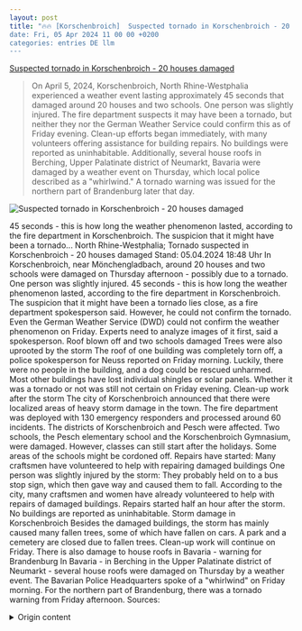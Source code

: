 ```yaml
---
layout: post
title: "🔥🔥 [Korschenbroich]  Suspected tornado in Korschenbroich - 20 houses damaged
date: Fri, 05 Apr 2024 11 00 00 +0200
categories: entries DE llm
---
```

[ Suspected tornado in Korschenbroich - 20 houses damaged](https://www.tagesschau.de/inland/regional/nordrheinwestfalen/wdr-tornado-verdacht-in-korschenbroich-20-haeuser-beschaedigt-100.html)

> On April 5, 2024, Korschenbroich, North Rhine-Westphalia experienced a weather event lasting approximately 45 seconds that damaged around 20 houses and two schools. One person was slightly injured. The fire department suspects it may have been a tornado, but neither they nor the German Weather Service could confirm this as of Friday evening. Clean-up efforts began immediately, with many volunteers offering assistance for building repairs. No buildings were reported as uninhabitable. Additionally, several house roofs in Berching, Upper Palatinate district of Neumarkt, Bavaria were damaged by a weather event on Thursday, which local police described as a "whirlwind." A tornado warning was issued for the northern part of Brandenburg later that day.

![ Suspected tornado in Korschenbroich - 20 houses damaged](https://images.tagesschau.de/image/c1646936-f82d-4f46-afcf-93197a66bf5f/AAABjq-7dSM/AAABjcWen7M/16x9-1280/wdr-nur-45-sekunden-100.jpg)

 45 seconds - this is how long the weather phenomenon lasted, according to the fire department in Korschenbroich. The suspicion that it might have been a tornado...
North Rhine-Westphalia; Tornado suspected in Korschenbroich - 20 houses damaged
Stand: 05.04.2024 18:48 Uhr
In Korschenbroich, near Mönchengladbach, around 20 houses and two schools were damaged on Thursday afternoon - possibly due to a tornado. One person was slightly injured.
45 seconds - this is how long the weather phenomenon lasted, according to the fire department in Korschenbroich. The suspicion that it might have been a tornado lies close, as a fire department spokesperson said. However, he could not confirm the tornado. Even the German Weather Service (DWD) could not confirm the weather phenomenon on Friday. Experts need to analyze images of it first, said a spokesperson.
Roof blown off and two schools damaged
Trees were also uprooted by the storm
The roof of one building was completely torn off, a police spokesperson for Neuss reported on Friday morning. Luckily, there were no people in the building, and a dog could be rescued unharmed. Most other buildings have lost individual shingles or solar panels. Whether it was a tornado or not was still not certain on Friday evening.
Clean-up work after the storm
The city of Korschenbroich announced that there were localized areas of heavy storm damage in the town. The fire department was deployed with 130 emergency responders and processed around 60 incidents. The districts of Korschenbroich and Pesch were affected. Two schools, the Pesch elementary school and the Korschenbroich Gymnasium, were damaged. However, classes can still start after the holidays. Some areas of the schools might be cordoned off.
Repairs have started: Many craftsmen have volunteered to help with repairing damaged buildings
One person was slightly injured by the storm: They probably held on to a bus stop sign, which then gave way and caused them to fall.
According to the city, many craftsmen and women have already volunteered to help with repairs of damaged buildings. Repairs started half an hour after the storm. No buildings are reported as uninhabitable.
Storm damage in Korschenbroich
Besides the damaged buildings, the storm has mainly caused many fallen trees, some of which have fallen on cars. A park and a cemetery are closed due to fallen trees. Clean-up work will continue on Friday.
There is also damage to house roofs in Bavaria - warning for Brandenburg
In Bavaria - in Berching in the Upper Palatinate district of Neumarkt - several house roofs were damaged on Thursday by a weather event. The Bavarian Police Headquarters spoke of a "whirlwind" on Friday morning. For the northern part of Brandenburg, there was a tornado warning from Friday afternoon.
Sources:

<details>
  <summary>Origin content</summary>
  ---
layout: post
title: "🔥🔥 [Korschenbroich] Tornado-Verdacht in Korschenbroich - 20 Häuser beschädigt"
date: Fri, 05 Apr 2024 11:00:00 +0200
categories: entries DE
---
[Tornado-Verdacht in Korschenbroich - 20 Häuser beschädigt](https://www.tagesschau.de/inland/regional/nordrheinwestfalen/wdr-tornado-verdacht-in-korschenbroich-20-haeuser-beschaedigt-100.html)

![Tornado-Verdacht in Korschenbroich - 20 Häuser beschädigt](https://images.tagesschau.de/image/c1646936-f82d-4f46-afcf-93197a66bf5f/AAABjq-7dSM/AAABjcWen7M/16x9-1280/wdr-nur-45-sekunden-100.jpg)

45 Sekunden - so lange soll das Wetterphänomen laut Feuerwehr Korschenbroich gedauert haben. Der Verdacht, dass es sich dabei um einen Tornado gehandelt habe, ...

Nordrhein-Westfalen Tornado-Verdacht in Korschenbroich - 20 Häuser beschädigt Stand: 05.04.2024 18:48 Uhr

In Korschenbroich bei Mönchengladbach sind am Donnerstagnachmittag ungefähr 20 Häuser und auch zwei Schulen beschädigt worden - möglicherweise durch einen Tornado. Eine Person wurde leicht verletzt.

45 Sekunden - so lange soll das Wetterphänomen laut Feuerwehr Korschenbroich gedauert haben. Der Verdacht, dass es sich dabei um einen Tornado gehandelt habe, liege nahe, so ein Feuerwehr-Sprecher. Er war selbst Augenzeuge. Bestätigen könne er den Tornado aber nicht. Auch der Deutsche Wetterdienst (DWD) konnte das Wetterphänomen am Freitag nicht bestätigen. Expertinnen und Experten müssten erst Bilder davon analysieren, sagte ein Sprecher.

Hausdach abgedeckt und zwei Schulen beschädigt

Auch Bäume wurden vom Unwetter entwurzelt

Ein Hausdach sei durch das Ereignis vollständig abgedeckt worden, sagte ein Sprecher der Neusser Polizei am Freitagmorgen. Laut Stadt befanden sich glücklicherweise keine Personen in dem Gebäude, ein Hund konnte unverletzt befreit werden. An den meisten anderen Gebäuden haben sich einzelne Dachteile wie Dachpfannen oder Solarpanele abgelöst. Ob es ein Tornado war oder nicht, stand auch am Freitagabend noch nicht fest.

Aufräumarbeiten nach dem Unwetter

Die Stadt Korschenbroich teilte mit, dass es punktuelle Unwetterschwerpunkte im Stadtgebiet gab. Die Feuerwehr war mit 130 Einsatzkräften im Einsatz und hat rund 60 Einsatzstellen abgearbeitet. Betroffen waren die Ortsteile Korschenbroich und Pesch. Zwei Schulen, die Pescher Grundschule und das Gymnasium Korschenbroich, wurden demnach beschädigt. Der Unterricht kann dort aber nach dem Ferienende trotzdem wieder starten. Möglicherweise sollen Teilbereiche der Schulen abgesperrt sein.

Reparaturen gestartet: Viele Handwerker haben sich gemeldet

Eine Person wurde durch das Unwetter leicht verletzt: Sie hielt sich wohl am Schild einer Haltestelle fest. Das Schild knickte demnach um und die Person fiel dabei hin.

Es haben sich laut Stadt schon zahlreiche Handwerkerinnen und Handwerker gemeldet, um bei Reparaturen von beschädigten Gebäuden zu helfen. Bereits eine halbe Stunde nach dem Sturm seien erste Reparaturen gestartet. Unbewohnbare Gebäude gebe es nicht.

Unwetterschäden in Korschenbroich

Neben den beschädigten Gebäuden habe das Unwetter vor allem für viele umgeknickte Bäume gesorgt, teilweise stürzten sie auf Autos. Ein Park und ein Friedhof sind wegen umgeknickter Bäume gesperrt. Die Aufräumarbeiten werden am Freitag fortgesetzt.

Auch in Bayern Schäden an Hausdächern - Warnung für Brandenburg

Auch in Bayern - in Berching im oberpfälzischen Landkreis Neumarkt - wurden am Donnerstag mehrere Hausdächer durch ein Wetter-Ereignis beschädigt. Das Polizeipräsidium Oberpfalz sprach am Freitagmorgen von einer "Windhose". Für den Brandenburger Norden gab es eine Tornadowarnung ab Freitagnachmittag.

Unsere Quellen:




</details>
